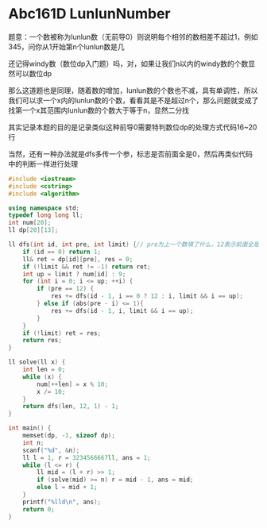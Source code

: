 # Abc161D LunlunNumber


题意：一个数被称为lunlun数（无前导0）则说明每个相邻的数相差不超过1，例如345，问你从1开始第n个lunlun数是几

还记得windy数（数位dp入门题）吗，对，如果让我们n以内的windy数的个数显然可以数位dp

那么这道题也是同理，随着数的增加，lunlun数的个数也不减，具有单调性，所以我们可以求一个x内的lunlun数的个数，看看其是不是超过n个，那么问题就变成了找第一个x其范围内lunlun数的个数大于等于n，显然二分找

其实记录本题的目的是记录类似这种前导0需要特判数位dp的处理方式代码16~20行

当然，还有一种办法就是dfs多传一个参，标志是否前面全是0，然后再类似代码中的判断一样进行处理

```cpp
#include <iostream>
#include <cstring>
#include <algorithm>

using namespace std;
typedef long long ll;
int num[20];
ll dp[20][13];

ll dfs(int id, int pre, int limit) {// pre为上一个数填了什么，12表示前面全是0， 
    if (id == 0) return 1;
    ll& ret = dp[id][pre], res = 0;
    if (!limit && ret != -1) return ret;
    int up = limit ? num[id] : 9;
    for (int i = 0; i <= up; ++i) {
        if (pre == 12) {
            res += dfs(id - 1, i == 0 ? 12 : i, limit && i == up);
        } else if (abs(pre - i) <= 1){
            res += dfs(id - 1, i, limit && i == up);
        }
    }
    if (!limit) ret = res;
    return res;
}

ll solve(ll x) {
    int len = 0;
    while (x) {
        num[++len] = x % 10;
        x /= 10;
    }
    return dfs(len, 12, 1) - 1;
}

int main() {
    memset(dp, -1, sizeof dp);
    int n;
    scanf("%d", &n);
    ll l = 1, r = 3234566667ll, ans = 1;
    while (l <= r) {
        ll mid = (l + r) >> 1;
        if (solve(mid) >= n) r = mid - 1, ans = mid;
        else l = mid + 1;
    }
    printf("%lld\n", ans);
    return 0;
}
```




